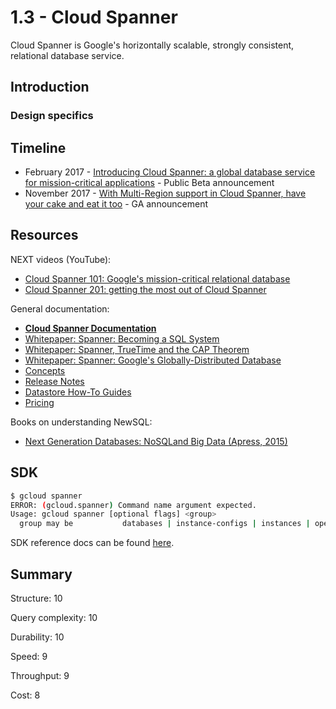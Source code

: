 # 1.3 - Cloud Spanner

Cloud Spanner is Google's horizontally scalable, strongly consistent, relational database service.

## Introduction
### Design specifics

## Timeline
* February 2017 - [Introducing Cloud Spanner: a global database service for mission-critical applications](https://cloudplatform.googleblog.com/2017/02/introducing-Cloud-Spanner-a-global-database-service-for-mission-critical-applications.html) - Public Beta announcement
* November 2017 - [With Multi-Region support in Cloud Spanner, have your cake and eat it too](https://cloudplatform.googleblog.com/2017/11/with-Multi-Region-support-in-Cloud-Spanner-have-your-cake-and-eat-it-too.html) - GA announcement

## Resources
NEXT videos (YouTube):
* [Cloud Spanner 101: Google's mission-critical relational database](https://www.youtube.com/watch?v=IfsTINNCooY)
* [Cloud Spanner 201: getting the most out of Cloud Spanner](https://www.youtube.com/watch?v=Tzhe7sUNDbg)

General documentation: 
* [**Cloud Spanner Documentation**](https://cloud.google.com/spanner/docs/)
* [Whitepaper: Spanner: Becoming a SQL System](https://ai.google/research/pubs/pub46103)
* [Whitepaper: Spanner, TrueTime and the CAP Theorem](https://ai.google/research/pubs/pub45855)
* [Whitepaper: Spanner: Google's Globally-Distributed Database](https://ai.google/research/pubs/pub39966)
* [Concepts](https://cloud.google.com/spanner/docs/concepts)
* [Release Notes](https://cloud.google.com/spanner/docs/release-notes)
* [Datastore How-To Guides](https://cloud.google.com/spanner/docs/how-to)
* [Pricing](https://cloud.google.com/spanner/pricing)

Books on understanding NewSQL:
* [Next Generation Databases: NoSQLand Big Data (Apress, 2015)](https://www.amazon.com/Next-Generation-Databases-NoSQLand-Data/dp/1484213300)

## SDK 
```sh
$ gcloud spanner
ERROR: (gcloud.spanner) Command name argument expected.
Usage: gcloud spanner [optional flags] <group>
  group may be           databases | instance-configs | instances | operations
```

SDK reference docs can be found [here](https://cloud.google.com/sdk/gcloud/reference/spanner/). 


## Summary
Structure: 10

Query complexity: 10

Durability: 10

Speed: 9

Throughput: 9

Cost: 8